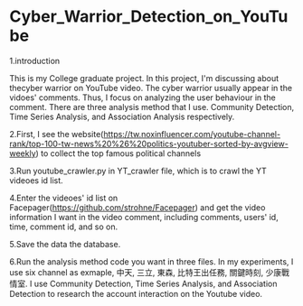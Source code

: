 # Cyber_Warrior_Detection_on_YouTube

1.introduction

This is my College graduate project. In this project, I'm discussing about thecyber warrior on YouTube video. The cyber warrior usually appear in the vidoes' comments. Thus, I focus on analyzing the user behaviour in the comment. There are three analysis method that I use. Community Detection, Time Series Analysis, and Association Analysis respectively.


2.First, I see the website(https://tw.noxinfluencer.com/youtube-channel-rank/top-100-tw-news%20%26%20politics-youtuber-sorted-by-avgview-weekly) to collect the top famous political channels

3.Run youtube_crawler.py in YT_crawler file, which is to crawl the YT videoes id list.

4.Enter the videoes' id list on Facepager(https://github.com/strohne/Facepager) and get the video information I want in the video comment, including comments, users' id, time, comment id, and so on.

5.Save the data the database.

6.Run the analysis method code you want in three files. In my experiments, I use six channel as exmaple, 中天, 三立, 東森, 比特王出任務, 關鍵時刻, 少康戰情室. I use Community Detection, Time Series Analysis, and Association Detection to research the account interaction on the Youtube video.
